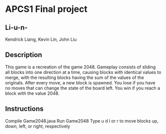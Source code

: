# APCS1 Final project
## Li-u-n-
Kendrick Liang, Kevin Lin, John Liu
## Description
This game is a recreation of the game 2048. Gameplay consists of sliding all blocks into one direction at a time, causing blocks with identical values to merge, with the resulting blocks having the sum of the values of the originals. After every move, a new block is spawned. You lose if you have no moves that can change the state of the board left. You win if you reach a block with the value 2048.
## Instructions
Compile Game2048.java
Run Game2048
Type u d l or r to move blocks up, down, left, or right, respectively
